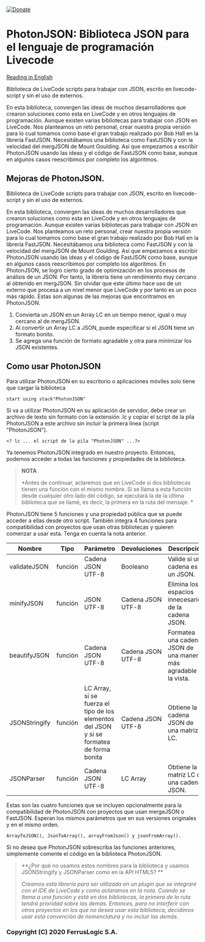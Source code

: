 [![Donate](https://img.shields.io/badge/Donate-QvaPay-green.svg)](https://qvapay.com/payme/ferruslogic?r_id=PhotonJSON&msg=Donate%20to%20Ferruslogic)
# PhotonJSON: Biblioteca JSON para el lenguaje de programación Livecode
[Reading in English](README.md)

Biblioteca de LiveCode scripts para trabajar con JSON, escrito en livecode-script y sin el uso de externos.

En esta biblioteca, convergen las ideas de muchos desarrolladores que crearon soluciones como esta en LiveCode y en otros lenguajes de programación. Aunque existen varias bibliotecas para trabajar con JSON en LiveCode. Nos planteamos un reto personal, crear nuestra propia versión para lo cual tomamos como base el gran trabajo realizado por Bob Hall en la librería FastJSON. Necesitábamos una biblioteca como FastJSON y con la velocidad del mergJSON de Mount Goulding. Así que empezamos a escribir PhotonJSON usando las ideas y el código de FastJSON como base, aunque en algunos casos reescribimos por completo los algoritmos.
## Mejoras de PhotonJSON.

Biblioteca de LiveCode scripts para trabajar con JSON, escrito en livecode-script y sin el uso de externos.

En esta biblioteca, convergen las ideas de muchos desarrolladores que crearon soluciones como esta en LiveCode y en otros lenguajes de programación. Aunque existen varias bibliotecas para trabajar con JSON en LiveCode. Nos planteamos un reto personal, crear nuestra propia versión para lo cual tomamos como base el gran trabajo realizado por Bob Hall en la librería FastJSON. Necesitábamos una biblioteca como FastJSON y con la velocidad del mergJSON de Mount Goulding. Así que empezamos a escribir PhotonJSON usando las ideas y el código de FastJSON como base, aunque en algunos casos reescribimos por completo los algoritmos.
En PhotonJSON, se logró cierto grado de optimización en los procesos de análisis de un JSON. Por tanto, la librería tiene un rendimiento muy cercano al obtenido en mergJSON. Sin olvidar que este último hace uso de un externo que procesa a un nivel menor que LiveCode y por tanto es un poco más rápido. Estas son algunas de las mejoras que encontramos en PhotonJSON.
1. Convierta un JSON en un Array LC en un tiempo menor, igual o muy cercano al de mergJSON.
2. Al convertir un Array LC a JSON, puede especificar si el JSON tiene un formato bonito.
3. Se agrega una función de formato agradable y otra para minimizar los JSON existentes.

## Como usar PhotonJSON

Para utilizar PhotonJSON en su escritorio o aplicaciones móviles solo tiene que cargar la biblioteca

```
start using stack"PhotonJSON"
```

Si va a utilizar PhotonJSON en su aplicación de servidor, debe crear un archivo de texto sin formato con la extensión .lc y copiar el script de la pila PhotonJSON a este archivo sin incluir la primera línea (script "PhotonJSON").

```
<? lc ... el script de la pila "PhotonJSON" ...?>
```

Ya tenemos PhotonJSON integrado en nuestro proyecto. Entonces, podemos acceder a todas las funciones y propiedades de la biblioteca.

> **NOTA**
>
> *Antes de continuar, aclaremos que en LiveCode si dos bibliotecas tienen una función con el mismo nombre. Si se llama a esta función desde cualquier otro lado del código, se ejecutará la de la última biblioteca que se llamé, es decir, la primera en la ruta del mensaje. *

PhotonJSON tiene 5 funciones y una propiedad pública que se puede acceder a ellas desde otro script. También integra 4 funciones para compatibilidad con proyectos que usan otras bibliotecas y quieren comenzar a usar esta. Tenga en cuenta la nota anterior.

| Nombre        | Tipo      | Parámetro                                                    | Devoluciones       | Descripción                                                  |
| ------------- | --------- | ------------------------------------------------------------ | ------------------ | ------------------------------------------------------------ |
| validateJSON | función   | Cadena JSON UTF-8                                            | Booleano           | Valide si una cadena es un JSON.                             |
| minifyJSON    | función   | JSON UTF-8                                                   | Cadena JSON UTF-8 | Elimina los espacios innecesarios de la cadena JSON.         |
| beautifyJSON  | función   | Cadena JSON UTF-8                                            | Cadena JSON UTF-8  | Formatea una cadena JSON de una manera más agradable a la vista. |
| JSONStringify | función   | LC Array, si se fuerza el tipo de los elementos del JSON y si se formatea de forma bonita | Cadena JSON UTF-8 | Obtiene la cadena JSON de una matriz LC.                     |
| JSONParser    | función   | Cadena JSON UTF-8                                           | LC Array           | Obtiene la matriz LC de una cadena JSON.                     |

Estas son las cuatro funciones que se incluyen opcionalmente para la compatibilidad de PhotonJSON con proyectos que usan mergeJSON o FastJSON. Esperan los mismos parámetros que en sus versiones originales y en el mismo orden.

```
ArrayToJSON(), JsonToArray(), arrayFromJson() y jsonFromArray().
```

Si no desea que PhotonJSON sobrescriba las funciones anteriores, simplemente comente el código en la biblioteca PhotonJSON.

> **¿Por qué no usamos estos nombres para la biblioteca y usamos JSONStringify y JSONParser como en la API HTML5? **
>
> *Creamos esta librería para ser utilizada en un plugin que se integraré con el IDE de LiveCode y como aclaramos en la nota. Cuando se llama a una función y está en dos bibliotecas, la primera de la ruta tendrá prioridad sobre las demás. Entonces, para no interferir con otros proyectos en los que no desea usar esta biblioteca, decidimos usar esta convención de nomenclatura y no incluir las demás.*

### Copyright (C) 2020 FerrusLogic S.A.

